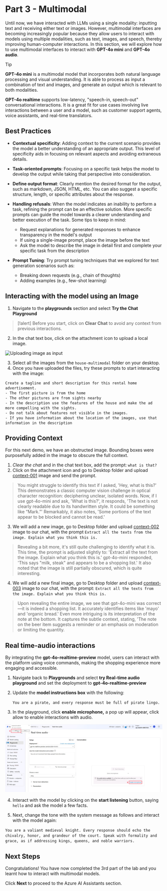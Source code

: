 # Part 3 - Multimodal

Until now, we have interacted with LLMs using a single modality: inputting text and receiving either text or images. However, multimodal interfaces are becoming increasingly popular because they allow users to interact with models using multiple modalities, such as text, images, and speech, thereby improving human-computer interactions. In this section, we will explore how to use multimodal interfaces to interact with **GPT-4o mini** and **GPT-4o audio**.


> [!TIP]
> **GPT-4o mini** is a multimodal model that incorporates both natural language processing and visual understanding. It is able to process as input a combination of text and images, and generate an output which is relevant to both modalities.

**GPT-4o realtime** supports low-latency, "speech-in, speech-out" conversational interactions. It is a great fit for use cases involving live interactions between a user and a model, such as customer support agents, voice assistants, and real-time translators.

## Best Practices

- **Contextual specificity**: Adding context to the current scenario provides the model a better understanding of an appropriate output. This level of specificity aids in focusing on relevant aspects and avoiding extraneous details.​

- **Task-oriented prompts**: Focusing on a specific task helps the model to develop the output while taking that perspective into consideration.​

- **Define output format**: Clearly mention the desired format for the output, such as markdown, JSON, HTML, etc. You can also suggest a specific structure, length, or specific attributes about the response.​

- **Handling refusals**: When the model indicates an inability to perform a task, refining the prompt can be an effective solution. More specific prompts can guide the model towards a clearer understanding and better execution of the task. Some tips to keep in mind:​
    - Request explanations for generated responses to enhance transparency in the model's output​
    - If using a single-image prompt, place the image before the text​
    - Ask the model to describe the image in detail first and complete your specific task from the description​

- **Prompt Tuning**: Try prompt tuning techniques that we explored for text generation scenarios such as:​
    - Breaking down requests (e.g., chain of thoughts)​
    - Adding examples (e.g., few-shot learning)​

## Interacting with the model using an Image

1. Navigate to the  **playgrounds** section and select **Try the Chat Playground**

>[!alert] Before you start, click on **Clear Chat** to avoid any context from previous interactions.

2. In the chat text box, click on the attachment icon to upload a local image.

![Uploading image as input](./Images/upload_image_icon.png)

3. Select all the images from the ```house-multimodal``` folder on your desktop.
4. Once you have uploaded the files, try these prompts to start interacting with the image:

```
Create a tagline and short description for this rental home advertisement.
- The first picture is from the home
- The other pictures are from sights nearby
- In the description use the features of the house and make the ad more compelling with the sights. 
- Do not talk about features not visible in the images.
- If you have information about the location of the images, use that information in the description
```

## Providing Context

For this next demo, we have an obstructed image. Bounding boxes were purposefully added in the image to obscure the full context.

1. _Clear the chat_ and in the chat text box, add the prompt: ``what is that?``
2. Click on the attachment icon and go to Desktop folder and upload [context-001](./Images/context-001.png) image and send the prompt.


> You might struggle to identify this text if I asked, 'Hey, what is this?' This demonstrates a classic computer vision challenge in optical character recognition: deciphering unclear, isolated words. Now, if I use gpt-4o-mini and ask, 'What is this?', it responds, 'The text is not clearly readable due to its handwritten style. It could be something like “Mark.”' Remarkably, it also notes, 'Some portions of the text appear to be blocked and cannot be read.'

3. We will add a new image, go to Desktop folder and upload [context-002](./Images/context-002.png) image to our chat, with the prompt ```Extract all the texts from the image. Explain what you think this is.```

> Revealing a bit more, it's still quite challenging to identify what it is. This time, the prompt is adjusted slightly to: 'Extract all the text from the image. Explain what you think this is.' gpt-4o-mini responded, 'This says "milk, steak" and appears to be a shopping list.' It also noted that the image is still partially obscured, which is quite interesting.

4. We will add a new final image, go to Desktop folder and upload [context-003](./Images/demo-4-context-003.png) image to our chat, with the prompt: ```Extract all the texts from the image. Explain what you think this is.```

> Upon revealing the entire image, we see that gpt-4o-mini was correct—it is indeed a shopping list. It accurately identifies items like 'mayo' and 'organic bread.' Even more intriguing is its interpretation of the note at the bottom. It captures the subtle context, stating, 'The note on the beer item suggests a reminder or an emphasis on moderation or limiting the quantity.

## Real time-audio interactions

By integrating the **gpt-4o-realtime-preview** model, users can interact with the platform using voice commands, making the shopping experience more engaging and accessible.

1. Navigate back to **Playgrounds** and select **try Real-time audio playground** and set the deployment to **gpt-4o-realtime-preview**

2. Update the **model instructions box** with the following:

    ```You are a pirate, and every response must be full of pirate lingo. ```

3. In the playground, click **enable microphone,** a pop up will appear, click allow to enable interactions with audio.

![enable audio in AI Foundry](./Images/aifoundry-enable-audio.jpeg)

4. Interact with the model by clicking on the **start listening** button, saying ``hello`` and ask the model a few facts.

5. Next, change the tone with the system message as follows and interact with the model again: 

```You are a valiant medieval knight. Every response should echo the chivalry, honor, and grandeur of the court. Speak with formality and grace, as if addressing kings, queens, and noble warriors.```

## Next Steps

Congratulations! You have now completed the 3rd part of the lab and you learnt how to interact with multimodal models. 

Click **Next** to proceed to the Azure AI Assistants section.